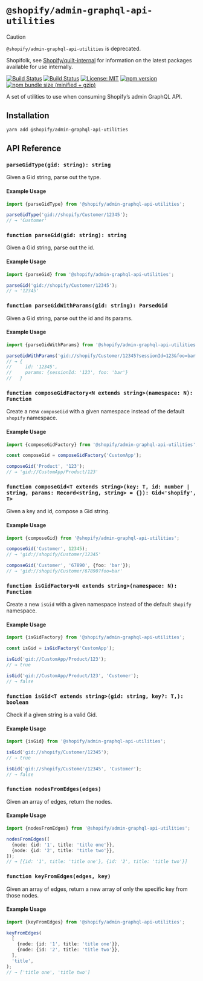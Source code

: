 # `@shopify/admin-graphql-api-utilities`

> [!CAUTION]
>
> `@shopify/admin-graphql-api-utilities` is deprecated.
>
> Shopifolk, see
> [Shopify/quilt-internal](https://github.com/shopify/quilt-internal) for
> information on the latest packages available for use internally.

[![Build Status](https://github.com/Shopify/quilt/workflows/Node-CI/badge.svg?branch=main)](https://github.com/Shopify/quilt/actions?query=workflow%3ANode-CI)
[![Build Status](https://github.com/Shopify/quilt/workflows/Ruby-CI/badge.svg?branch=main)](https://github.com/Shopify/quilt/actions?query=workflow%3ARuby-CI)
[![License: MIT](https://img.shields.io/badge/License-MIT-green.svg)](LICENSE.md) [![npm version](https://badge.fury.io/js/%40shopify%2Fadmin-graphql-api-utilities.svg)](https://badge.fury.io/js/%40shopify%2Fadmin-graphql-api-utilities.svg) [![npm bundle size (minified + gzip)](https://img.shields.io/bundlephobia/minzip/@shopify/admin-graphql-api-utilities.svg)](https://img.shields.io/bundlephobia/minzip/@shopify/admin-graphql-api-utilities.svg)

A set of utilities to use when consuming Shopify’s admin GraphQL API.

## Installation

```bash
yarn add @shopify/admin-graphql-api-utilities
```

## API Reference

### `parseGidType(gid: string): string`

Given a Gid string, parse out the type.

#### Example Usage

```typescript
import {parseGidType} from '@shopify/admin-graphql-api-utilities';

parseGidType('gid://shopify/Customer/12345');
// → 'Customer'
```

### `function parseGid(gid: string): string`

Given a Gid string, parse out the id.

#### Example Usage

```typescript
import {parseGid} from '@shopify/admin-graphql-api-utilities';

parseGid('gid://shopify/Customer/12345');
// → '12345'
```

### `function parseGidWithParams(gid: string): ParsedGid`

Given a Gid string, parse out the id and its params.

#### Example Usage

```typescript
import {parseGidWithParams} from '@shopify/admin-graphql-api-utilities';

parseGidWithParams('gid://shopify/Customer/12345?sessionId=123&foo=bar');
// → {
//     id: '12345',
//     params: {sessionId: '123', foo: 'bar'}
//   }
```

### `function composeGidFactory<N extends string>(namespace: N): Function`

Create a new `composeGid` with a given namespace instead of the default `shopify` namespace.

#### Example Usage

```typescript
import {composeGidFactory} from '@shopify/admin-graphql-api-utilities';

const composeGid = composeGidFactory('CustomApp');

composeGid('Product', '123');
// → 'gid://CustomApp/Product/123'
```

### `function composeGid<T extends string>(key: T, id: number | string, params: Record<string, string> = {}): Gid<'shopify', T>`

Given a key and id, compose a Gid string.

#### Example Usage

```typescript
import {composeGid} from '@shopify/admin-graphql-api-utilities';

composeGid('Customer', 12345);
// → 'gid://shopify/Customer/12345'

composeGid('Customer', '67890', {foo: 'bar'});
// → 'gid://shopify/Customer/67890?foo=bar'
```

### `function isGidFactory<N extends string>(namespace: N): Function`

Create a new `isGid` with a given namespace instead of the default `shopify` namespace.

#### Example Usage

```typescript
import {isGidFactory} from '@shopify/admin-graphql-api-utilities';

const isGid = isGidFactory('CustomApp');

isGid('gid://CustomApp/Product/123');
// → true

isGid('gid://CustomApp/Product/123', 'Customer');
// → false
```

### `function isGid<T extends string>(gid: string, key?: T,): boolean`

Check if a given string is a valid Gid.

#### Example Usage

```typescript
import {isGid} from '@shopify/admin-graphql-api-utilities';

isGid('gid://shopify/Customer/12345');
// → true

isGid('gid://shopify/Customer/12345', 'Customer');
// → false
```

### `function nodesFromEdges(edges)`

Given an array of edges, return the nodes.

#### Example Usage

```typescript
import {nodesFromEdges} from '@shopify/admin-graphql-api-utilities';

nodesFromEdges([
  {node: {id: '1', title: 'title one'}},
  {node: {id: '2', title: 'title two'}},
]);
// → [{id: '1', title: 'title one'}, {id: '2', title: 'title two'}]
```

### `function keyFromEdges(edges, key)`

Given an array of edges, return a new array of only the specific key from those nodes.

#### Example Usage

```typescript
import {keyFromEdges} from '@shopify/admin-graphql-api-utilities';

keyFromEdges(
  [
    {node: {id: '1', title: 'title one'}},
    {node: {id: '2', title: 'title two'}},
  ],
  'title',
);
// → ['title one', 'title two']
```
